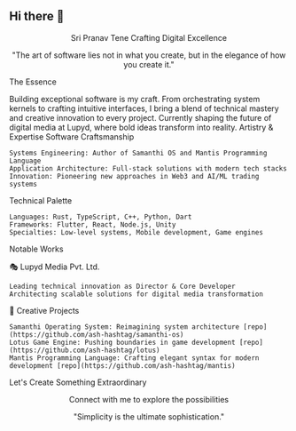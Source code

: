## Hi there 👋

<!--
**ash-hashtag/ash-hashtag** is a ✨ _special_ ✨ repository because its `README.md` (this file) appears on your GitHub profile.

Here are some ideas to get you started:

- 🔭 I’m currently working on ...
- 🌱 I’m currently learning ...
- 👯 I’m looking to collaborate on ...
- 🤔 I’m looking for help with ...
- 💬 Ask me about ...
- 📫 How to reach me: ...
- 😄 Pronouns: ...
- ⚡ Fun fact: ...
-->


<div align="center">
Sri Pranav Tene
Crafting Digital Excellence

"The art of software lies not in what you create, but in the elegance of how you create it."
</div>
The Essence

Building exceptional software is my craft. From orchestrating system kernels to crafting intuitive interfaces, I bring a blend of technical mastery and creative innovation to every project. Currently shaping the future of digital media at Lupyd, where bold ideas transform into reality.
Artistry & Expertise
Software Craftsmanship

    Systems Engineering: Author of Samanthi OS and Mantis Programming Language
    Application Architecture: Full-stack solutions with modern tech stacks
    Innovation: Pioneering new approaches in Web3 and AI/ML trading systems

Technical Palette

    Languages: Rust, TypeScript, C++, Python, Dart
    Frameworks: Flutter, React, Node.js, Unity
    Specialties: Low-level systems, Mobile development, Game engines

Notable Works

🎭 Lupyd Media Pvt. Ltd.

    Leading technical innovation as Director & Core Developer
    Architecting scalable solutions for digital media transformation

🎨 Creative Projects

    Samanthi Operating System: Reimagining system architecture [repo](https://github.com/ash-hashtag/samanthi-os)
    Lotus Game Engine: Pushing boundaries in game development [repo](https://github.com/ash-hashtag/lotus)
    Mantis Programming Language: Crafting elegant syntax for modern development [repo](https://github.com/ash-hashtag/mantis)

Let's Create Something Extraordinary
<div align="center">

Connect with me to explore the possibilities

</div> <div align="center">

"Simplicity is the ultimate sophistication."
</div>
